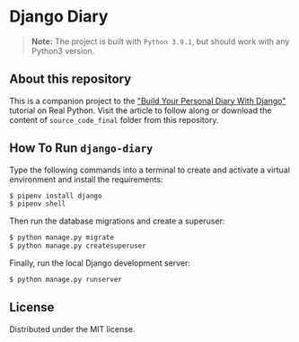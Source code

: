 # Django Diary

> **Note:** The project is built with `Python 3.9.1`, but should work with any Python3 version.

## About this repository

This is a companion project to the ["Build Your Personal Diary With Django"](https://realpython.com/build-a-django-diary) tutorial on Real Python.
Visit the article to follow along or download the content of `source_code_final` folder from this repository.

## How To Run `django-diary`

Type the following commands into a terminal to create and activate a virtual environment and install the requirements:

```sh
$ pipenv install django
$ pipenv shell

```

Then run the database migrations and create a superuser:

```sh
$ python manage.py migrate
$ python manage.py createsuperuser
```

Finally, run the local Django development server:

```sh
$ python manage.py runserver
```

## License

Distributed under the MIT license.
